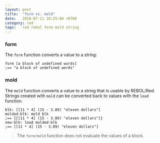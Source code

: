 ```yaml
---
layout: post
title:  "form vs. mold"
date:   2018-07-11 16:25:00 +0700
category: red
tags:   red rebol form mold string
---
```


### form
The `form` function converts a value to a string:
```red
form [a block of undefined words]
;== "a block of undefined words"
```

### mold
The `mold` function converts a value to a string that is usable by REBOL/Red. Strings created with `mold` can be converted back to values with the `load` function.
```red
blk: [[11 * 4] (15 - 3.89) "eleven dollars"]
molded-blk: mold blk
;== {[[11 * 4] (15 - 3.89) "eleven dollars"]}
new-blk: load molded-blk
;== [[11 * 4] (15 - 3.89) "eleven dollars"]
```

> The `form/mold` function does not evaluate the values of a block.
